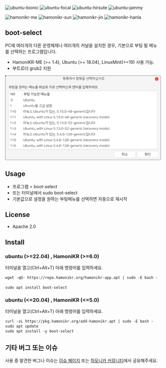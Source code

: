 ![ubuntu-bionic](https://img.shields.io/badge/ubuntu-18.04-red)
![ubuntu-focal](https://img.shields.io/badge/ubuntu-20.04-red)
![ubuntu-hirsute](https://img.shields.io/badge/ubuntu-21.04-red)
![ubuntu-jammy](https://img.shields.io/badge/ubuntu-22.04-red)

![hamonikr-me](https://img.shields.io/badge/hamonikr-me-orange)
![hamonikr-sun](https://img.shields.io/badge/hamonikr-sun-blue)
![hamonikr-jin](https://img.shields.io/badge/hamonikr-jin-green)
![hamonikr-hanla](https://img.shields.io/badge/hamonikr-hanla-purple)

## boot-select

PC에 여러개의 다른 운영체제나 여러개의 커널을 설치한 경우, 기본으로 부팅 될 메뉴를 선택하는 프로그램입니다.

 * HamoniKR-ME (>= 1.4), Ubuntu (>= 18.04), LinuxMint(>=19) 사용 가능.
 * 부트로더 grub2 지원

![boot-select](docs/boot-select.png)


## Usage
 * 프로그램 > boot-select
 * 또는 터미널에서 sudo boot-select
 * 기본값으로 설정을 원하는 부팅메뉴를 선택하면 자동으로 재시작


## License
 * Apache 2.0

## Install

### ubuntu (>=22.04) , HamoniKR (>=6.0)

터미널을 열고(Ctrl+Alt+T) 아래 명령어를 입력하세요.

```
wget -qO- https://repo.hamonikr.org/hamonikr-app.apt | sudo -E bash -

sudo apt install boot-select
```

### ubuntu (<=20.04) , HamoniKR (<=5.0)

터미널을 열고(Ctrl+Alt+T) 아래 명령어를 입력하세요.

```
curl -sL https://pkg.hamonikr.org/add-hamonikr.apt | sudo -E bash -
sudo apt update
sudo apt install -y boot-select
```

## 기타 버그 또는 이슈 

사용 중 발견한 버그나 이슈는 [이슈 페이지](https://github.com/hamonikr/boot-select/issues) 또는 [하모니카 커뮤니티](https://hamonikr.org)에서 공유해주세요.
